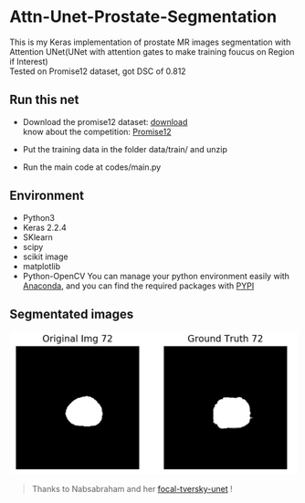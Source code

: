 # Attn-Unet-Prostate-Segmentation

This is my Keras implementation of prostate MR images segmentation with Attention UNet(UNet with attention gates to make training foucus on Region if Interest)    
Tested on Promise12 dataset, got DSC of 0.812   

## Run this net
* Download the promise12 dataset: [download](https://promise12.grand-challenge.org/download/)   
  know about the competition: [Promise12](https://promise12.grand-challenge.org/)

* Put the training data in the folder data/train/ and unzip

* Run the main code at codes/main.py

## Environment
* Python3
* Keras 2.2.4
* SKlearn
* scipy
* scikit image
* matplotlib
* Python-OpenCV
You can manage your python environment easily with [Anaconda](https://www.anaconda.com/), and you can find the required packages with [PYPI](https://pypi.org/)

## Segmentated images

![Segmentation Result](https://github.com/Eclear/Attn-Unet-Prostate-Segmentation/blob/master/images/attn_ds_dice.png)

>Thanks to Nabsabraham and her [focal-tversky-unet](https://github.com/nabsabraham/focal-tversky-unet) !
